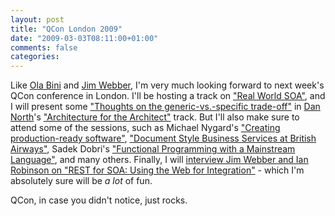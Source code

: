 ```yaml
---
layout: post
title: "QCon London 2009"
date: "2009-03-03T08:11:00+01:00"
comments: false
categories: 
---
```


<p>Like <a href="http://olabini.com/blog/2009/02/qcon-london-and-ioke-geek-night/">Ola Bini</a> and <a href="http://jim.webber.name/2009/03/01/d904e10d-7716-484a-a91b-27d2fff37089.aspx">Jim Webber</a>, I'm very much looking forward to next week's QCon conference in London. I'll be hosting a track on <a href="http://qconlondon.com/london-2009/tracks/show_track.jsp?trackOID=222">"Real World SOA"</a>, and I will present some <a href="http://qconlondon.com/london-2009/presentation/Thoughts+on+the+generic-vs.-specific+trade-off">"Thoughts on the generic-vs.-specific trade-off"</a> in <a href="http://dannorth.net/">Dan North</a>'s <a href="http://qconlondon.com/london-2009/tracks/show_track.jsp?trackOID=233">"Architecture for the Architect"</a> track. But I'll also make sure to attend some of the sessions, such as Michael Nygard's <a href="http://qconlondon.com/london-2009/presentation/Creating+production-ready+software">"Creating production-ready software"</a>, <a href="http://qconlondon.com/london-2009/presentation/Document+Style+Business+Services+at+British+Airways.">"Document Style Business Services at British Airways"</a>, Sadek Dobri's <a href="http://qconlondon.com/london-2009/presentation/Functional+Programming+with+a+Mainstream+Language">"Functional Programming with a Mainstream Language"</a>, and many others. Finally, I will <a href="http://qconlondon.com/london-2009/presentation/REST+for+SOA%3A+Using+the+Web+for+Integration">interview Jim Webber and Ian Robinson on "REST for SOA: Using the Web for Integration"</a> - which I'm absolutely sure will be <em>a lot</em> of fun.</p>

<p>QCon, in case you didn't notice, just rocks.</p>


